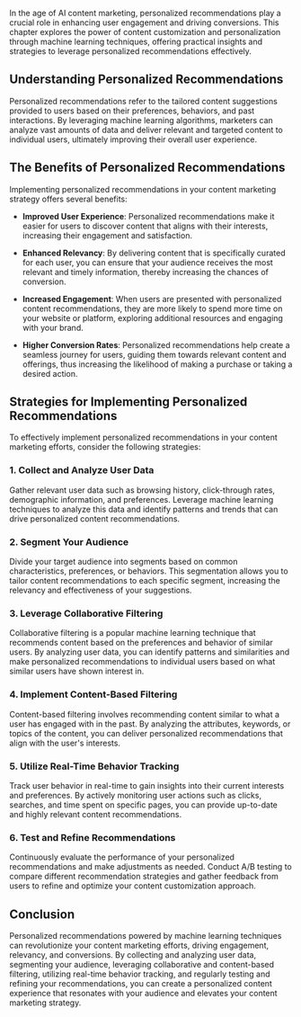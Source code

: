 
In the age of AI content marketing, personalized recommendations play a crucial role in enhancing user engagement and driving conversions. This chapter explores the power of content customization and personalization through machine learning techniques, offering practical insights and strategies to leverage personalized recommendations effectively.

Understanding Personalized Recommendations
------------------------------------------

Personalized recommendations refer to the tailored content suggestions provided to users based on their preferences, behaviors, and past interactions. By leveraging machine learning algorithms, marketers can analyze vast amounts of data and deliver relevant and targeted content to individual users, ultimately improving their overall user experience.

The Benefits of Personalized Recommendations
--------------------------------------------

Implementing personalized recommendations in your content marketing strategy offers several benefits:

* **Improved User Experience**: Personalized recommendations make it easier for users to discover content that aligns with their interests, increasing their engagement and satisfaction.

* **Enhanced Relevancy**: By delivering content that is specifically curated for each user, you can ensure that your audience receives the most relevant and timely information, thereby increasing the chances of conversion.

* **Increased Engagement**: When users are presented with personalized content recommendations, they are more likely to spend more time on your website or platform, exploring additional resources and engaging with your brand.

* **Higher Conversion Rates**: Personalized recommendations help create a seamless journey for users, guiding them towards relevant content and offerings, thus increasing the likelihood of making a purchase or taking a desired action.

Strategies for Implementing Personalized Recommendations
--------------------------------------------------------

To effectively implement personalized recommendations in your content marketing efforts, consider the following strategies:

### 1. Collect and Analyze User Data

Gather relevant user data such as browsing history, click-through rates, demographic information, and preferences. Leverage machine learning techniques to analyze this data and identify patterns and trends that can drive personalized content recommendations.

### 2. Segment Your Audience

Divide your target audience into segments based on common characteristics, preferences, or behaviors. This segmentation allows you to tailor content recommendations to each specific segment, increasing the relevancy and effectiveness of your suggestions.

### 3. Leverage Collaborative Filtering

Collaborative filtering is a popular machine learning technique that recommends content based on the preferences and behavior of similar users. By analyzing user data, you can identify patterns and similarities and make personalized recommendations to individual users based on what similar users have shown interest in.

### 4. Implement Content-Based Filtering

Content-based filtering involves recommending content similar to what a user has engaged with in the past. By analyzing the attributes, keywords, or topics of the content, you can deliver personalized recommendations that align with the user's interests.

### 5. Utilize Real-Time Behavior Tracking

Track user behavior in real-time to gain insights into their current interests and preferences. By actively monitoring user actions such as clicks, searches, and time spent on specific pages, you can provide up-to-date and highly relevant content recommendations.

### 6. Test and Refine Recommendations

Continuously evaluate the performance of your personalized recommendations and make adjustments as needed. Conduct A/B testing to compare different recommendation strategies and gather feedback from users to refine and optimize your content customization approach.

Conclusion
----------

Personalized recommendations powered by machine learning techniques can revolutionize your content marketing efforts, driving engagement, relevancy, and conversions. By collecting and analyzing user data, segmenting your audience, leveraging collaborative and content-based filtering, utilizing real-time behavior tracking, and regularly testing and refining your recommendations, you can create a personalized content experience that resonates with your audience and elevates your content marketing strategy.
